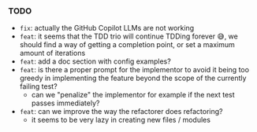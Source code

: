 ### TODO

- `fix`: actually the GitHub Copilot LLMs are not working
- `feat`: it seems that the TDD trio will continue TDDing forever 😅, we should find a way of getting a completion point, or set a maximum amount of iterations
- `feat`: add a doc section with config examples?
- `feat`: is there a proper prompt for the implementor to avoid it being too greedy in implementing the feature beyond the scope of the currently failing test?
    - can we "penalize" the implementor for example if the next test passes immediately?
- `feat`: can we improve the way the refactorer does refactoring?
    - it seems to be very lazy in creating new files / modules
